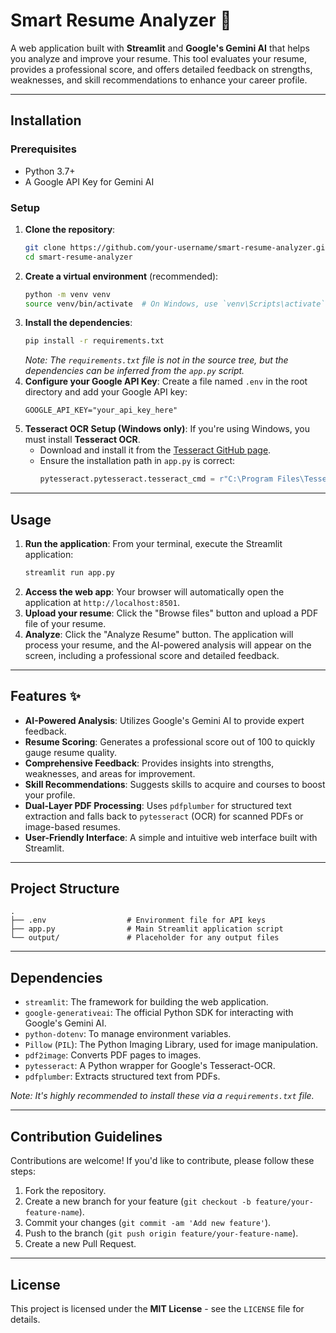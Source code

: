 
# Smart Resume Analyzer 🧠

A web application built with **Streamlit** and **Google's Gemini AI** that helps you analyze and improve your resume. This tool evaluates your resume, provides a professional score, and offers detailed feedback on strengths, weaknesses, and skill recommendations to enhance your career profile.

-----

## Installation

### Prerequisites

  * Python 3.7+
  * A Google API Key for Gemini AI

### Setup

1.  **Clone the repository**:
    ```bash
    git clone https://github.com/your-username/smart-resume-analyzer.git
    cd smart-resume-analyzer
    ```
2.  **Create a virtual environment** (recommended):
    ```bash
    python -m venv venv
    source venv/bin/activate  # On Windows, use `venv\Scripts\activate`
    ```
3.  **Install the dependencies**:
    ```bash
    pip install -r requirements.txt
    ```
    *Note: The `requirements.txt` file is not in the source tree, but the dependencies can be inferred from the `app.py` script.*
4.  **Configure your Google API Key**:
    Create a file named `.env` in the root directory and add your Google API key:
    ```
    GOOGLE_API_KEY="your_api_key_here"
    ```
5.  **Tesseract OCR Setup (Windows only)**:
    If you're using Windows, you must install **Tesseract OCR**.
      - Download and install it from the [Tesseract GitHub page](https://github.com/tesseract-ocr/tesseract).
      - Ensure the installation path in `app.py` is correct:
        ```python
        pytesseract.pytesseract.tesseract_cmd = r"C:\Program Files\Tesseract-OCR\tesseract.exe"
        ```

-----

## Usage

1.  **Run the application**:
    From your terminal, execute the Streamlit application:
    ```bash
    streamlit run app.py
    ```
2.  **Access the web app**:
    Your browser will automatically open the application at `http://localhost:8501`.
3.  **Upload your resume**:
    Click the "Browse files" button and upload a PDF file of your resume.
4.  **Analyze**:
    Click the "Analyze Resume" button. The application will process your resume, and the AI-powered analysis will appear on the screen, including a professional score and detailed feedback.

-----

## Features ✨

  * **AI-Powered Analysis**: Utilizes Google's Gemini AI to provide expert feedback.
  * **Resume Scoring**: Generates a professional score out of 100 to quickly gauge resume quality.
  * **Comprehensive Feedback**: Provides insights into strengths, weaknesses, and areas for improvement.
  * **Skill Recommendations**: Suggests skills to acquire and courses to boost your profile.
  * **Dual-Layer PDF Processing**: Uses `pdfplumber` for structured text extraction and falls back to `pytesseract` (OCR) for scanned PDFs or image-based resumes.
  * **User-Friendly Interface**: A simple and intuitive web interface built with Streamlit.

-----

## Project Structure

```
.
├── .env                  # Environment file for API keys
├── app.py                # Main Streamlit application script
└── output/               # Placeholder for any output files
```

-----

## Dependencies

  * `streamlit`: The framework for building the web application.
  * `google-generativeai`: The official Python SDK for interacting with Google's Gemini AI.
  * `python-dotenv`: To manage environment variables.
  * `Pillow` (`PIL`): The Python Imaging Library, used for image manipulation.
  * `pdf2image`: Converts PDF pages to images.
  * `pytesseract`: A Python wrapper for Google's Tesseract-OCR.
  * `pdfplumber`: Extracts structured text from PDFs.

*Note: It's highly recommended to install these via a `requirements.txt` file.*

-----

## Contribution Guidelines

Contributions are welcome\! If you'd like to contribute, please follow these steps:

1.  Fork the repository.
2.  Create a new branch for your feature (`git checkout -b feature/your-feature-name`).
3.  Commit your changes (`git commit -am 'Add new feature'`).
4.  Push to the branch (`git push origin feature/your-feature-name`).
5.  Create a new Pull Request.

-----

## License

This project is licensed under the **MIT License** - see the `LICENSE` file for details.
